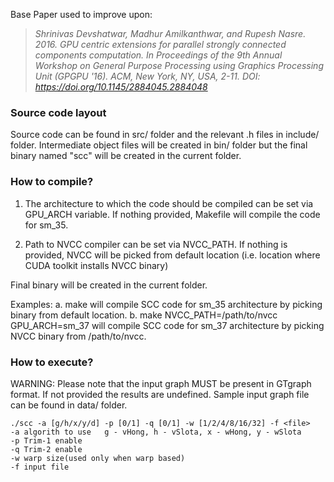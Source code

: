 Base Paper used to improve upon:
><cite>Shrinivas Devshatwar, Madhur Amilkanthwar, and Rupesh Nasre. 2016. 
GPU centric extensions for parallel strongly connected components computation. In Proceedings of the 9th Annual Workshop on General Purpose Processing using Graphics Processing Unit (GPGPU '16). 
ACM, New York, NY, USA, 2-11. DOI: https://doi.org/10.1145/2884045.2884048</cite>

### Source code layout 

Source code can be found in src/ folder
and the relevant .h files in include/ folder.
Intermediate object files will be created 
in bin/ folder but the final binary named "scc" 
will be created in the current folder.

### How to compile?

1. The architecture to which the code should be compiled
can be set via GPU_ARCH variable. If nothing provided,
Makefile will compile the code for sm_35.

2. Path to NVCC compiler can be set via NVCC_PATH.
If nothing is provided, NVCC will be picked from
default location (i.e. location where CUDA toolkit installs
NVCC binary)

Final binary will be created in the current folder.

Examples:
    a. make 
       will compile SCC code for sm_35 architecture by
       picking binary from default location. 
    b. make NVCC_PATH=/path/to/nvcc GPU_ARCH=sm_37 
       will compile SCC code for sm_37 architecture by picking
       NVCC binary from /path/to/nvcc.


### How to execute? 

WARNING:
Please note that the input graph MUST be present in
GTgraph format. If not provided the results are undefined. 
Sample input graph file can be found in data/ folder.


```
./scc -a [g/h/x/y/d] -p [0/1] -q [0/1] -w [1/2/4/8/16/32] -f <file>
-a algorith to use   g - vHong, h - vSlota, x - wHong, y - wSlota
-p Trim-1 enable
-q Trim-2 enable
-w warp size(used only when warp based)
-f input file
```
